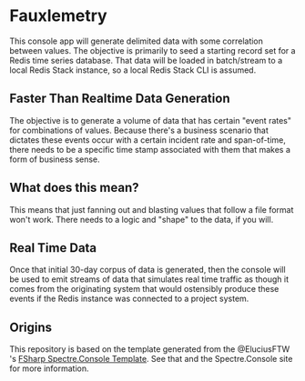 # Fauxlemetry 

This console app will generate delimited data with some correlation between values. The objective is primarily to seed a starting record set for a Redis time series database. That data will be loaded in batch/stream to a local Redis Stack instance, so a local Redis Stack CLI is assumed.

## Faster Than Realtime Data Generation

The objective is to generate a volume of data that has certain "event rates" for combinations of values. Because there's a business scenario that dictates these events occur with a certain incident rate and span-of-time, there needs to be a specific time stamp associated with them that makes a form of business sense. 

## What does this mean?

This means that just fanning out and blasting values that follow a file format won't work. There needs to a logic and "shape" to the data, if you will.

## Real Time Data

Once that initial 30-day corpus of data is generated, then the console will be used to emit streams of data that simulates real time traffic as though it comes from the originating system that would ostensibly produce these events if the Redis instance was connected to a project system.

## Origins

This repository is based on the template generated from the @EluciusFTW 's [FSharp Spectre.Console Template](https://github.com/EluciusFTW/fsharp-spectre-console-template). See that and the Spectre.Console site for more information.